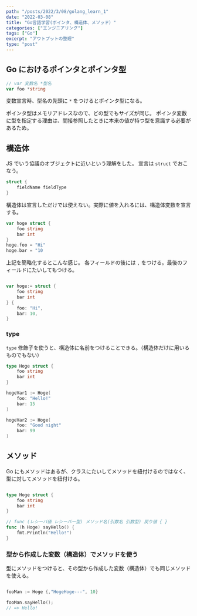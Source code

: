 ```yaml
---
path: "/posts/2022/3/08/golang_learn_1"
date: "2022-03-08"
title: "Go言語学習(ポインタ、構造体、メソッド）"
categories: ["エンジニアリング"]
tags: ["Go"]
excerpt: "アウトプットの整理"
type: "post"
---
```


## Go におけるポインタとポインタ型

```go
// var 変数名 *型名
var foo *string
```

変数宣言時、型名の先頭に `*` をつけるとポインタ型になる。

ポインタ型はメモリアドレスなので、どの型でもサイズが同じ。
ポインタ変数に型を指定する理由は、間接参照したときに本来の値が持つ型を意識する必要があるため。


## 構造体

JS でいう協議のオブジェクトに近いという理解をした。
宣言は `struct` でおこなう。

```go
struct {
	fieldName fieldType
}
```

構造体は宣言しただけでは使えない。実際に値を入れるには、構造体変数を宣言する。

```go
var hoge struct {
	foo string
	bar int
}
hoge.foo = "Hi"
hoge.bar = "10
```

上記を簡略化するとこんな感じ。
各フィールドの後には `,` をつける。最後のフィールドにたいしてもつける。

```go

var hoge:= struct {
	foo string
	bar int
} {
	foo: "Hi",
	bar: 10,
}
```

### type

`type` 修飾子を使うと、構造体に名前をつけることできる。（構造体だけに用いるものでもない）

```go
type Hoge struct {
	foo string
	bar int
}

hogeVar1 := Hoge(
	foo: "Hello!"
	bar: 15
)

hogeVar2 := Hoge(
	foo: "Good night"
	bar: 99
)

```


## メソッド

Go にもメソッドはあるが、クラスにたいしてメソッドを紐付けるのではなく、型に対してメソッドを紐付ける。

```go

type Hoge struct {
	foo string
	bar int
}

// func (レシーバ値 レシーバー型) メソッド名(引数名 引数型) 戻り値 { }
func (h Hoge) sayHello() {
	fmt.Println("Hello!")
}
```

### 型から作成した変数（構造体）でメソッドを使う

型にメソッドをつけると、その型から作成した変数（構造体）でも同じメソッドを使える。

```go

fooMan := Hoge {,"HogeHoge---", 10}

fooMan.sayHello();
// => Hello!


```